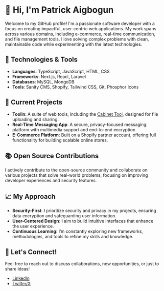 
# 👋 Hi, I'm Patrick Aigbogun

Welcome to my GitHub profile! I'm a passionate software developer with a focus on creating impactful, user-centric web applications. My work spans across various domains, including e-commerce, real-time communication, and file management tools. I love solving complex problems with clean, maintainable code while experimenting with the latest technologies.

## 🔧 Technologies & Tools
- **Languages**: TypeScript, JavaScript, HTML, CSS
- **Frameworks**: Next.js, React, Laravel
- **Databases**: MySQL, MongoDB
- **Tools**: Sanity CMS, Shopify, Tailwind CSS, Git, Phosphor Icons

## 🚀 Current Projects
- **Toolin**: A suite of web tools, including the [Cabinet Tool](https://github.com/patrickaigbogun/cabinet-tool), designed for file uploading and sharing.
- **Real-Time Messaging App**: A secure, privacy-focused messaging platform with multimedia support and end-to-end encryption.
- **E-Commerce Platform**: Built on a Shopify partner account, offering full functionality for building scalable online stores.

## 📚 Open Source Contributions
I actively contribute to the open-source community and collaborate on various projects that solve real-world problems, focusing on improving developer experiences and security features.

## 📈 My Approach
- **Security-First**: I prioritize security and privacy in my projects, ensuring data encryption and safeguarding user information.
- **User-Centered Design**: I aim to build intuitive interfaces that enhance the user experience.
- **Continuous Learning**: I’m constantly exploring new frameworks, methodologies, and tools to refine my skills and knowledge.

## 💬 Let's Connect!
Feel free to reach out to discuss collaborations, new opportunities, or just to share ideas!

- [LinkedIn](https://www.linkedin.com/in/patrick-aigbogun/)
- [Twitter/X](https://x.com/patrickaigbogun)
